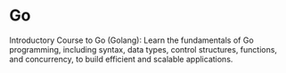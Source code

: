 # Go
Introductory Course to Go (Golang): Learn the fundamentals of Go programming, including syntax, data types, control structures, functions, and concurrency, to build efficient and scalable applications.
